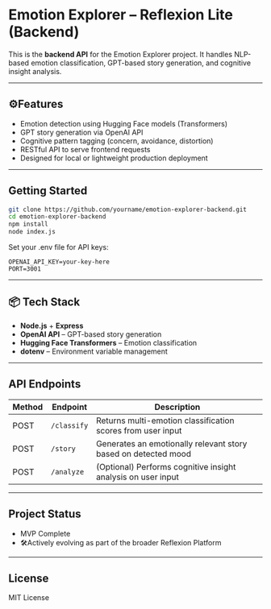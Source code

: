 
# Emotion Explorer – Reflexion Lite (Backend)

This is the **backend API** for the Emotion Explorer project. It handles NLP-based emotion classification, GPT-based story generation, and cognitive insight analysis.

---

## ⚙Features

- Emotion detection using Hugging Face models (Transformers)
- GPT story generation via OpenAI API
- Cognitive pattern tagging (concern, avoidance, distortion)
- RESTful API to serve frontend requests
- Designed for local or lightweight production deployment

---

## Getting Started

```bash
git clone https://github.com/yourname/emotion-explorer-backend.git
cd emotion-explorer-backend
npm install
node index.js
```
Set your .env file for API keys:
```
OPENAI_API_KEY=your-key-here
PORT=3001
```
---

## 📦 Tech Stack

- **Node.js** + **Express**
- **OpenAI API** – GPT-based story generation
- **Hugging Face Transformers** – Emotion classification
- **dotenv** – Environment variable management

---

## API Endpoints

| Method | Endpoint      | Description                              |
|--------|---------------|------------------------------------------|
| POST   | `/classify`   | Returns multi-emotion classification scores from user input |
| POST   | `/story`      | Generates an emotionally relevant story based on detected mood |
| POST   | `/analyze`    | (Optional) Performs cognitive insight analysis on user input |

---

## Project Status

- MVP Complete
- 🛠Actively evolving as part of the broader Reflexion Platform

---

## License

MIT License

